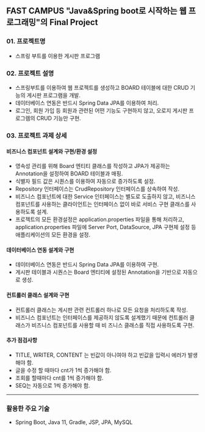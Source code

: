 ## FAST CAMPUS "Java&Spring boot로 시작하는 웹 프로그래밍"의 Final Project
### 01. 프로젝트명
+ 스프링 부트를 이용한 게시판 프로그램

### 02. 프로젝트 설명
+ 스프링부트를 이용하여 웹 프로젝트를 생성하고 BOARD 테이블에 대한 CRUD 기능의 게시판 프로그램을 개발.
+ 데이터베이스 연동은 반드시 Spring Data JPA를 이용하여 처리.
+ 로그인, 회원 가입 등 회원과 관련된 어떤 기능도 구현하지 않고, 오로지 게시판 프로그렘의 CRUD 기능만 구현.

### 03. 프로젝트 과제 상세
#### 비즈니스 컴포넌트 설계와 구현/환경 설정
+ 영속성 관리를 위해 Board 엔티티 클래스를 작성하고 JPA가 제공하는 Annotation을 설정하여 BOARD 테이블과 매핑.
+ 식별자 필드 값은 시퀀스를 이용하여 자동으로 증가하도록 설정.
+ Repository 인터페이스는 CrudRepository 인터페이스를 상속하여 작성.
+ 비즈니스 컴포넌트에 대한 Service 인터페이스는 별도로 도출하지 않고, 비즈니스 컴포넌트를 사용하는 클라이언트는 인터페이스 없이 바로 서비스 구현 클래스를 사용하도록 설계.
+ 프로젝트의 모든 환경설정은 application.properties 파일을 통해 처리하고, application.properties 파일에 Server Port, DataSource, JPA 구현체 설정 등 애플리케이션의 모든 환경을 설정.

#### 데이터베이스 연동 설계와 구현
+ 데이터베이스 연동은 반드시 Spring Data JPA를 이용하여 구현.
+ 게시판 테이블과 시퀀스는 Board 엔티티에 설정된 Annotation을 기반으로 자동으로 생성.

#### 컨트롤러 클래스 설계와 구현
+ 컨트롤러 클래스는 게시판 관련 컨트롤러 하나로 모든 요청을 처리하도록 작성.
+ 비즈니스 컴포넌트는 인터페이스를 제공하지 않도록 설계했기 때문에 컨트롤러 클래스가 비즈니스 컴포넌트를 사용할 때 비
즈니스 클래스를 직접 사용하도록 구현.

#### 추가 점검사항
+ TITLE, WRITER, CONTENT 는 빈값이 아니여야 하고 빈값을 입력시 에러가 발생해야 함.
+ 글을 수정 할 때마다 cnt가 1씩 증가해야 함.
+ 조회를 할때마다 cnt를 1씩 증가해야 함.
+ SEQ는 자동으로 1씩 증가해야 함.

***
### 활용한 주요 기술
+ Spring Boot, Java 11, Gradle, JSP, JPA, MySQL
